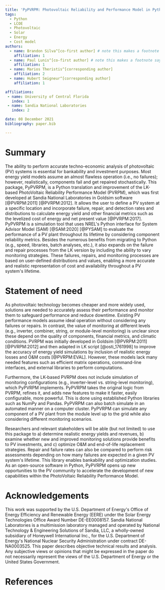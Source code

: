 ```yaml
---
title: 'PyPVRPM: Photovoltaic Reliability and Performance Model in Python'
tags:
  - Python
  - LCOE
  - Photovoltaic
  - Solar
  - Energy
  - Cost model
authors:
  - name: Brandon Silva^[co-first author] # note this makes a footnote saying 'co-first author'
    affiliation: 1
  - name: Paul Lunis^[co-first author] # note this makes a footnote saying 'co-first author'
    affiliation: 1
  - name: Marios Theristis^[corresponding author]
    affiliation: 2
  - name: Hubert Seigneur^[corresponding author]
    affiliation: 1

affiliations:
 - name: University of Central Florida
   index: 1
 - name: Sandia National Laboratories
   index: 2

date: 08 December 2021
bibliography: paper.bib

---
```


# Summary

The ability to perform accurate techno-economic analysis of photovoltaic (PV) systems is essential for bankability and investment purposes. Most energy yield models assume an almost flawless operation (i.e., no failures); however, realistically, components fail and get repaired stochastically. This package, PyPVRPM, is a Python translation and improvement of the LK-based PhotoVoltaic Reliability Performance Model (PVRPM), which was first developed at Sandia National Laboratories in Goldsim software [@PVRPM:2011] [@PVRPM:2012]. It allows the user to define a PV system at a specific location and incorporate failure, repair, and detection rates and distributions to calculate energy yield and other financial metrics such as the levelized cost of energy and net present value [@PVRPM:2017]. PyPVRPM is a simulation tool that uses NREL's Python interface for System Advisor Model (SAM) [@SAM:2020] [@PYSAM] to evaluate the performance of a PV plant throughout its lifetime by considering component reliability metrics. Besides the numerous benefits from migrating to Python (e.g., speed, libraries, batch analyses, etc.), it also expands on the failure and repair processes from the LK version by including the ability to vary monitoring strategies. These failures, repairs, and monitoring processes are based on user-defined distributions and values, enabling a more accurate and realistic representation of cost and availability throughout a PV system's lifetime.  

# Statement of need

As photovoltaic technology becomes cheaper and more widely used, solutions are needed to accurately assess their performance and monitor them to safeguard performance and reduce downtime. Existing PV performance models assume ideal operation without considering any failures or repairs. In contrast, the value of monitoring at different levels (e.g., inverter, combiner, string, or module-level monitoring) is unclear since these depend on the quality of components, financial metrics, and climatic conditions. PVRPM was initially developed in Goldsim [@PVRPM:2011] [@PVRPM:2012] and then adapted in LK script [@osti_1761998] to improve the accuracy of energy yield simulations by inclusion of realistic energy losses and O&M costs [@PVRPM:EVAL]. However, these models lack many needed features such as efficient matrix operations, command-line interfaces, and external libraries to perform computations.

Furthermore, the LK-based PVRPM does not include simulation of monitoring configurations (e.g., inverter-level vs. string-level monitoring), which PyPVRPM implements. PyPVRPM takes the original logic from PVRPM, refines it, and adds new features to make it faster, easily configurable, more powerful. This is done using established Python libraries such as NumPy and Pandas. PyPVRPM can also batch simulate in an automated manner on a computer cluster. PyPVRPM can simulate any component of a PV plant from the module level up to the grid while also considering different monitoring scenarios.

Researchers and relevant stakeholders will be able (but not limited) to use this package to a) determine realistic energy yields and revenues, b) examine whether new and improved monitoring solutions provide benefits to PV investments, and c) optimize O&M and end-of-life replacement strategies. Repair and failure rates can also be compared to perform risk assessments depending on how many failures are expected in a given PV system's lifetime. This library enables bankability and optimization studies. As an open-source software in Python, PyPVRPM opens up new opportunities to the PV community to accelerate the development of new capabilities within the PhotoVoltaic Reliability Performance Model.

# Acknowledgements

This work was supported by the U.S. Department of Energy's Office of Energy Efficiency and Renewable Energy (EERE) under the Solar Energy Technologies Office Award Number DE-EE0008157.
Sandia National Laboratories is a multimission laboratory managed and operated by National Technology & Engineering Solutions of Sandia, LLC, a wholly-owned subsidiary of Honeywell International Inc., for the U.S. Department of Energy's National Nuclear Security Administration under contract DE-NA0003525. This paper describes objective technical results and analysis. Any subjective views or opinions that might be expressed in the paper do not necessarily represent the views of the U.S. Department of Energy or the United States Government.

# References
